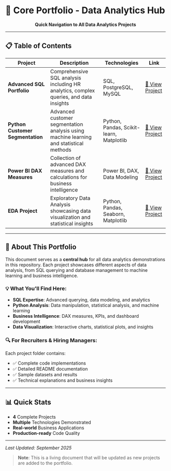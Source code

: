 # 🚀 Core Portfolio - Data Analytics Hub

<p align="center">
  <strong>Quick Navigation to All Data Analytics Projects</strong>
</p>

---

## 📋 Table of Contents

| Project | Description | Technologies | Link |
|---------|-------------|-------------|------|
| **Advanced SQL Portfolio** | Comprehensive SQL analysis including HR analytics, complex queries, and data insights | SQL, PostgreSQL, MySQL | [📁 View Project](./advanced-sql-portfolio) |
| **Python Customer Segmentation** | Advanced customer segmentation analysis using machine learning and statistical methods | Python, Pandas, Scikit-learn, Matplotlib | [📁 View Project](./python-customer-segmentation) |
| **Power BI DAX Measures** | Collection of advanced DAX measures and calculations for business intelligence | Power BI, DAX, Data Modeling | [📁 View Project](./powerbi-dax-measures) |
| **EDA Project** | Exploratory Data Analysis showcasing data visualization and statistical insights | Python, Pandas, Seaborn, Matplotlib | [📁 View Project](./eda-project) |

---

## 🎯 About This Portfolio

This document serves as a **central hub** for all data analytics demonstrations in this repository. Each project showcases different aspects of data analysis, from SQL querying and database management to machine learning and business intelligence.

### 💡 What You'll Find Here:

- **SQL Expertise**: Advanced querying, data modeling, and analytics
- **Python Analysis**: Data manipulation, statistical analysis, and machine learning
- **Business Intelligence**: DAX measures, KPIs, and dashboard development
- **Data Visualization**: Interactive charts, statistical plots, and insights

### 🔍 For Recruiters & Hiring Managers:

Each project folder contains:
- ✅ Complete code implementations
- ✅ Detailed README documentation
- ✅ Sample datasets and results
- ✅ Technical explanations and business insights

---

## 📊 Quick Stats

- **4** Complete Projects
- **Multiple** Technologies Demonstrated
- **Real-world** Business Applications
- **Production-ready** Code Quality

---

*Last Updated: September 2025*

> **Note**: This is a living document that will be updated as new projects are added to the portfolio.
